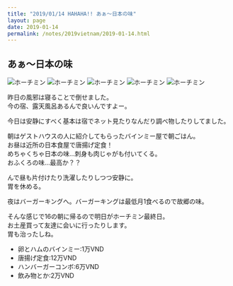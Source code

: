 ```yaml
---
title: "2019/01/14 HAHAHA!! あぁ〜日本の味"
layout: page
date: 2019-01-14
permalink: /notes/2019vietnam/2019-01-14.html
---
```


## あぁ〜日本の味

![ホーチミン](https://fukahorock.rock54.net/travel/2019vietnam/images/90.jpeg "ホーチミン") 
![ホーチミン](https://fukahorock.rock54.net/travel/2019vietnam/images/91.jpeg "ホーチミン") 
![ホーチミン](https://fukahorock.rock54.net/travel/2019vietnam/images/92.jpeg "ホーチミン") 
![ホーチミン](https://fukahorock.rock54.net/travel/2019vietnam/images/93.jpeg "ホーチミン") 
![ホーチミン](https://fukahorock.rock54.net/travel/2019vietnam/images/94.jpeg "ホーチミン") 

昨日の風邪は寝ることで倒せました。  
今の宿、露天風呂あるんで良いんですよー。  
  
今日は安静にすべく基本は宿でネット見たりなんだり調べ物したりしてました。  
  
朝はゲストハウスの人に紹介してもらったバインミー屋で朝ごはん。  
お昼は近所の日本食屋で唐揚げ定食！  
めちゃくちゃ日本の味…刺身も肉じゃがも付いてくる。  
おふくろの味…最高か？？  
  
んで昼も片付けたり洗濯したりしつつ安静に。  
胃を休める。  
  
夜はバーガーキングへ。バーガーキングは最低月1食べるので故郷の味。  
  
そんな感じで16の朝に帰るので明日がホーチミン最終日。  
お土産買って友達に会いに行ったりします。  
胃も治ったしね。  

- 卵とハムのバインミー:1万VND
- 唐揚げ定食:12万VND
- ハンバーガーコンボ:6万VND
- 飲み物とか:2万VND
